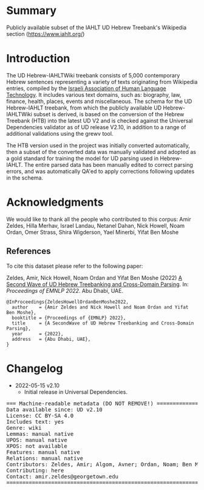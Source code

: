 # Summary

Publicly available subset of the IAHLT UD Hebrew Treebank's Wikipedia section (https://www.iahlt.org/)

# Introduction

The UD Hebrew-IAHLTWiki treebank consists of 5,000 contemporary Hebrew sentences representing a variety of texts originating from Wikipedia entries, compiled by the [Israeli Association of Human Language Technology](https://www.iahlt.org/). It includes various text domains, such as: biography, law, finance, health, places, events and miscellaneous. The schema for the UD Hebrew-IAHLT treebank, from which the publicly available UD Hebrew-IAHLTWiki subset is derived, is based on the conversion of the Hebrew Treebank (HTB) into the latest UD V2 and is checked against the Universal Dependencies validator as of UD release V2.10, in addition to a range of additional validations using the grewv tool.

The HTB version used in the project was initially converted automatically, then a subset of the converted data was manually validated and adopted as a gold standard for training the model for UD parsing used in Hebrew-IAHLT. The entire parsed data has been manually edited to correct parsing errors, and was automatically QA'ed to apply corrections following updates in the schema. 

# Acknowledgments

We would like to thank all the people who contributed to this corpus: Amir Zeldes, Hilla Merhav, Israel Landau, Netanel Dahan, Nick Howell, Noam Ordan, Omer Strass, Shira Wigderson, Yael Minerbi, Yifat Ben Moshe

## References

To cite this dataset please refer to the following paper:

Zeldes, Amir, Nick Howell, Noam Ordan and Yifat Ben Moshe (2022) [A Second Wave of UD Hebrew Treebanking and Cross-Domain Parsing](https://arxiv.org/abs/2210.07873). In: *Proceedings of EMNLP 2022*. Abu Dhabi, UAE.

```
@InProceedings{ZeldesHowellOrdanBenMoshe2022,
  author    = {Amir Zeldes and Nick Howell and Noam Ordan and Yifat Ben Moshe},
  booktitle = {Proceedings of {EMNLP} 2022},
  title     = {A SecondWave of UD Hebrew Treebanking and Cross-Domain Parsing},
  year      = {2022},
  address   = {Abu Dhabi, UAE},
}
```


# Changelog

* 2022-05-15 v2.10
  * Initial release in Universal Dependencies.


<pre>
=== Machine-readable metadata (DO NOT REMOVE!) ================================
Data available since: UD v2.10
License: CC BY-SA 4.0
Includes text: yes
Genre: wiki
Lemmas: manual native
UPOS: manual native
XPOS: not available
Features: manual native
Relations: manual native
Contributors: Zeldes, Amir; Algom, Avner; Ordan, Noam; Ben Moshe, Yifat; Wigderson, Shira
Contributing: here
Contact: amir.zeldes@georgetown.edu
===============================================================================
</pre>
